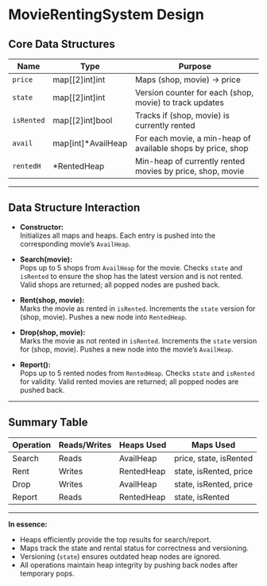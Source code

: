 # MovieRentingSystem Design

## Core Data Structures

| Name       | Type                   | Purpose                                                        |
|------------|------------------------|----------------------------------------------------------------|
| `price`    | map[[2]int]int         | Maps (shop, movie) → price                                     |
| `state`    | map[[2]int]int         | Version counter for each (shop, movie) to track updates        |
| `isRented` | map[[2]int]bool        | Tracks if (shop, movie) is currently rented                    |
| `avail`    | map[int]*AvailHeap     | For each movie, a min-heap of available shops by price, shop   |
| `rentedH`  | *RentedHeap            | Min-heap of currently rented movies by price, shop, movie      |

---

## Data Structure Interaction

- **Constructor:**  
  Initializes all maps and heaps. Each entry is pushed into the corresponding movie’s `AvailHeap`.

- **Search(movie):**  
  Pops up to 5 shops from `AvailHeap` for the movie. Checks `state` and `isRented` to ensure the shop has the latest version and is not rented. Valid shops are returned; all popped nodes are pushed back.

- **Rent(shop, movie):**  
  Marks the movie as rented in `isRented`. Increments the `state` version for (shop, movie). Pushes a new node into `RentedHeap`.

- **Drop(shop, movie):**  
  Marks the movie as not rented in `isRented`. Increments the `state` version for (shop, movie). Pushes a new node into the movie’s `AvailHeap`.

- **Report():**  
  Pops up to 5 rented nodes from `RentedHeap`. Checks `state` and `isRented` for validity. Valid rented movies are returned; all popped nodes are pushed back.

---

## Summary Table

| Operation | Reads/Writes | Heaps Used      | Maps Used               |
|-----------|--------------|-----------------|-------------------------|
| Search    | Reads        | AvailHeap       | price, state, isRented  |
| Rent      | Writes       | RentedHeap      | state, isRented, price  |
| Drop      | Writes       | AvailHeap       | state, isRented, price  |
| Report    | Reads        | RentedHeap      | state, isRented         |

---

**In essence:**  
- Heaps efficiently provide the top results for search/report.  
- Maps track the state and rental status for correctness and versioning.  
- Versioning (`state`) ensures outdated heap nodes are ignored.  
- All operations maintain heap integrity by pushing back nodes after temporary pops.